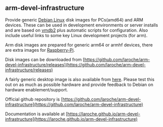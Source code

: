 arm-devel-infrastructure
------------------------

Provide generic [Debian Linux](https://www.debian.org/) disk images for
PCs(amd64) and ARM devices. These can be used in development environments
or server installs and are based on [vmdb2](https://vmdb2.liw.fi/) plus
automatic scripts for configuration.
Also include useful links to some key Linux development projects (for arm).

Arm disk images are prepared for generic arm64 or armhf devices,
there are extra images for [Raspberry-Pi](https://www.raspberrypi.org/).

Disk images can be downloaded from [https://github.com/laroche/arm-devel-infrastructure/releases](https://github.com/laroche/arm-devel-infrastructure/releases)

A fairly generic desktop image is also available from
[here](https://drive.google.com/file/d/1DyV9IfeaVoIdlGsouYNVLAzxjr3jtuE_/view?usp=sharing).
Please test this out on as much as possible hardware and provide feedback to Debian on hardware enablement/support.

Official github repository is [https://github.com/laroche/arm-devel-infrastructure](https://github.com/laroche/arm-devel-infrastructure)

Documentation is available at [https://laroche.github.io/arm-devel-infrastructure](https://laroche.github.io/arm-devel-infrastructure)

